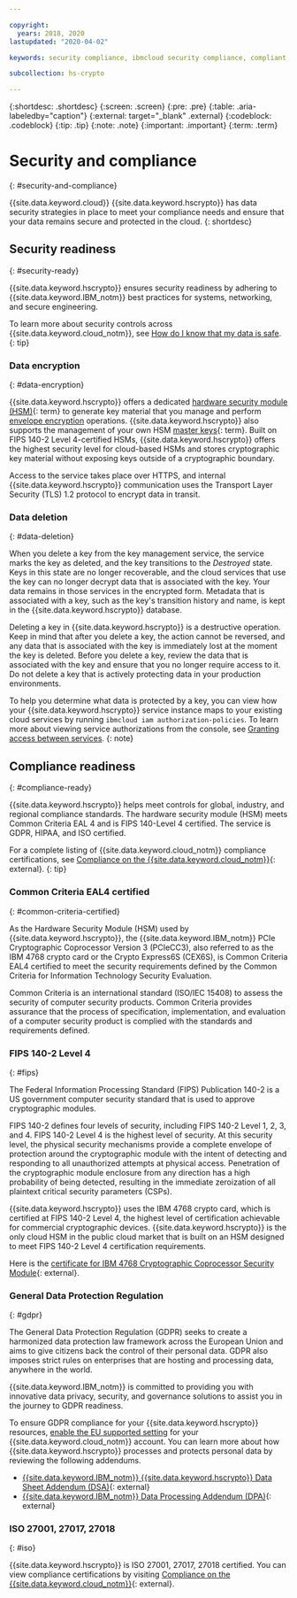 ```yaml
---

copyright:
  years: 2018, 2020
lastupdated: "2020-04-02"

keywords: security compliance, ibmcloud security compliance, compliant, data security, data encryption, data delete, common criteria, fips, iso, gdpr

subcollection: hs-crypto

---
```


{:shortdesc: .shortdesc}
{:screen: .screen}
{:pre: .pre}
{:table: .aria-labeledby="caption"}
{:external: target="_blank" .external}
{:codeblock: .codeblock}
{:tip: .tip}
{:note: .note}
{:important: .important}
{:term: .term}

# Security and compliance
{: #security-and-compliance}

{{site.data.keyword.cloud}} {{site.data.keyword.hscrypto}} has data security strategies in place to meet your compliance needs and ensure that your data remains secure and protected in the cloud.
{: shortdesc}

## Security readiness
{: #security-ready}

{{site.data.keyword.hscrypto}} ensures security readiness by adhering to {{site.data.keyword.IBM_notm}} best practices for systems, networking, and secure engineering.

To learn more about security controls across {{site.data.keyword.cloud_notm}}, see [How do I know that my data is safe](/docs/overview?topic=overview-security#security).
{: tip}

### Data encryption
{: #data-encryption}

{{site.data.keyword.hscrypto}} offers a dedicated [hardware security module (HSM)](#x6704988){: term} to generate key material that you manage and perform [envelope encryption](/docs/hs-crypto?topic=hs-crypto-envelope-encryption) operations. {{site.data.keyword.hscrypto}} also supports the management of your own HSM [master keys](#x2908413){: term}. Built on FIPS 140-2 Level 4-certified HSMs, {{site.data.keyword.hscrypto}} offers the highest security level for cloud-based HSMs and stores cryptographic key material without exposing keys outside of a cryptographic boundary.

Access to the service takes place over HTTPS, and internal {{site.data.keyword.hscrypto}} communication uses the Transport Layer Security (TLS) 1.2 protocol to encrypt data in transit.

### Data deletion
{: #data-deletion}

When you delete a key from the key management service, the service marks the key as deleted, and the key transitions to the _Destroyed_ state. Keys in this state are no longer recoverable, and the cloud services that use the key can no longer decrypt data that is associated with the key. Your data remains in those services in the encrypted form. Metadata that is associated with a key, such as the key's transition history and name, is kept in the {{site.data.keyword.hscrypto}} database.

Deleting a key in {{site.data.keyword.hscrypto}} is a destructive operation. Keep in mind that after you delete a key, the action cannot be reversed, and any data that is associated with the key is immediately lost at the moment the key is deleted. Before you delete a key, review the data that is associated with the key and ensure that you no longer require access to it. Do not delete a key that is actively protecting data in your production environments.

To help you determine what data is protected by a key, you can view how your {{site.data.keyword.hscrypto}} service instance maps to your existing cloud services by running `ibmcloud iam authorization-policies`. To learn more about viewing service authorizations from the console, see [Granting access between services](/docs/iam?topic=iam-serviceauth).
{: note}

## Compliance readiness
{: #compliance-ready}

{{site.data.keyword.hscrypto}} helps meet controls for global, industry, and regional compliance standards. The hardware security module (HSM) meets Common Criteria EAL 4 and is FIPS 140-Level 4 certified. The service is GDPR, HIPAA, and ISO certified.

For a complete listing of {{site.data.keyword.cloud_notm}} compliance certifications, see [Compliance on the {{site.data.keyword.cloud_notm}}](https://www.ibm.com/cloud/compliance){: external}.
{: tip}

### Common Criteria EAL4 certified
{: #common-criteria-certified}

As the Hardware Security Module (HSM) used by {{site.data.keyword.hscrypto}}, the {{site.data.keyword.IBM_notm}} PCIe Cryptographic Coprocessor Version 3 (PCIeCC3), also referred to as the IBM 4768 crypto card or the Crypto Express6S (CEX6S), is Common Criteria EAL4 certified to meet the security requirements defined by the Common Criteria for Information Technology Security Evaluation.

Common Criteria is an international standard (ISO/IEC 15408) to assess the security of computer security products. Common Criteria provides assurance that the process of specification, implementation, and evaluation of a computer security product is complied with the standards and requirements defined.

<!-- ### EU support
{: #eu-support}

{{site.data.keyword.hscrypto}} has extra controls in place to protect your {{site.data.keyword.hscrypto}} resources in the European Union (EU).

If you use {{site.data.keyword.hscrypto}} resources in the Frankfurt, Germany region to process personal data for European citizens, you can enable the EU Supported setting for your {{site.data.keyword.cloud_notm}} account. To find out more, see [Enabling the EU Supported setting](/docs/account?topic=account-eu-hipaa-supported#bill_eusupported) and [Requesting support for resources in the European Union](/docs/get-support?topic=get-support-getting-customer-support#eusupported). -->

### FIPS 140-2 Level 4
{: #fips}

The Federal Information Processing Standard (FIPS) Publication 140-2 is a US government computer security standard that is used to approve cryptographic modules.

FIPS 140-2 defines four levels of security, including FIPS 140-2 Level 1, 2, 3, and 4. FIPS 140-2 Level 4 is the highest level of security. At this security level, the physical security mechanisms provide a complete envelope of protection around the cryptographic module with the intent of detecting and responding to all unauthorized attempts at physical access. Penetration of the cryptographic module enclosure from any direction has a high probability of being detected, resulting in the immediate zeroization of all plaintext critical security parameters (CSPs).

{{site.data.keyword.hscrypto}} uses the IBM 4768 crypto card, which is certified at FIPS 140-2 Level 4, the highest level of certification achievable for commercial cryptographic devices. {{site.data.keyword.hscrypto}} is the only cloud HSM in the public cloud market that is built on an HSM designed to meet FIPS 140-2 Level 4 certification requirements.

Here is the [certificate for IBM 4768 Cryptographic Coprocessor Security Module](https://csrc.nist.gov/projects/cryptographic-module-validation-program/Certificate/3410){: external}.

### General Data Protection Regulation
{: #gdpr}

The General Data Protection Regulation (GDPR) seeks to create a harmonized data protection law framework across the European Union and aims to give citizens back the control of their personal data. GDPR also imposes strict rules on enterprises that are hosting and processing data, anywhere in the world.

{{site.data.keyword.IBM_notm}} is committed to providing you with innovative data privacy, security, and governance solutions to assist you in the journey to GDPR readiness.

To ensure GDPR compliance for your {{site.data.keyword.hscrypto}} resources, [enable the EU supported setting](/docs/account?topic=account-eu-hipaa-supported#bill_eusupported) for your {{site.data.keyword.cloud_notm}} account. You can learn more about how {{site.data.keyword.hscrypto}} processes and protects personal data by reviewing the following addendums.

- [{{site.data.keyword.IBM_notm}} {{site.data.keyword.hscrypto}} Data Sheet Addendum (DSA)](https://www.ibm.com/software/reports/compatibility/clarity-reports/report/html/softwareReqsForProduct?deliverableId=46E9C81025D811E895B382FBC780E8BA){: external}
- [{{site.data.keyword.IBM_notm}} Data Processing Addendum (DPA)](https://www.ibm.com/support/customer/csol/terms/?cat=dpa){: external}

<!-- ### HIPAA support
{: #hipaa-ready}

{{site.data.keyword.hscrypto}} meets controls for the US Health Insurance Portability and Accountability Act (HIPAA) to ensure safeguarding of protected health information (PHI).

If you or your company is a covered entity as defined by HIPAA, you can enable the HIPPA Supported setting for your {{site.data.keyword.cloud_notm}} account. To find out more, see [Enabling the HIPAA Supported setting](/docs/account?topic=account-eu-hipaa-supported#enabling-hipaa). -->

<!--### IRAP support
{: #IRAP-support}

{{site.data.keyword.hscrypto}} meets the requirements of the Information Security Registered Assessors Program (IRAP) to provide high-quality information and communications technology services to government in support of Australia’s security.

For more information, see [{{site.data.keyword.cloud_notm}} regional compliance programs](https://www.ibm.com/cloud/compliance/regional){: external}.-->

### ISO 27001, 27017, 27018
{: #iso}

{{site.data.keyword.hscrypto}} is ISO 27001, 27017, 27018 certified. You can view compliance certifications by visiting [Compliance on the {{site.data.keyword.cloud_notm}}](https://www.ibm.com/cloud/compliance){: external}.

<!-- ### SOC 2 Type 1
{: #soc2-type1}

{{site.data.keyword.hscrypto}} is SOC 2 Type 1 certified. For information about requesting an {{site.data.keyword.cloud_notm}} SOC 2 report, see [Compliance on the {{site.data.keyword.cloud_notm}}](https://www.ibm.com/cloud/compliance){: external}.-->
